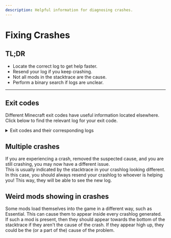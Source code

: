 ```yaml
---
description: Helpful information for diagnosing crashes.
---
```


# Fixing Crashes

## TL;DR

* Locate the correct log to get help faster.
* Resend your log if you keep crashing.
* Not all mods in the stacktrace are the cause.
* Perform a binary search if logs are unclear.

***

## Exit codes

Different Minecraft exit codes have useful information located elsewhere. Click below to find the relevant log for your exit code.

<details>

<summary>Exit codes and their corresponding logs</summary>

* Long negative exit codes (e.g. -8679432150): These are usually JVM crashes. These logs should be located in `<your Minecraft folder>/hs_err_pid_(random numbers).log`.
* Exit Code 0 (or any crash that doesn't have a `View Crash Log` button in the default launcher): The relevant log should be located at `<your Minecraft folder>/logs/latest` or `<your Minecraft folder>/logs/latest.log`.
* Any other crashes: The crash report should be located at `<your Minecraft folder>/crash-reports/crash-(current date and time).log`.

Once the information has been copied, paste it into the [mclo.gs service](https://mclo.gs/) and give the link to the person helping you. If you are playing on a version older than 1.9 (e.g 1.8.9, 1.7.10), you should ALWAYS upload it to this service as your log could contain your session ID.

</details>

## Multiple crashes

If you are experiencing a crash, removed the suspected cause, and you are still crashing, you may now have a different issue.\
This is usually indicated by the stacktrace in your crashlog looking different. In this case, you should always resend your crashlog to whoever is helping you! This way, they will be able to see the new log.

## Weird mods showing in crashes

Some mods load themselves into the game in a different way, such as Essential. This can cause them to appear inside every crashlog generated. If such a mod is present, then they should appear towards the bottom of the stacktrace if they aren't the cause of the crash. If they appear high up, they could be the (or a part of the) cause of the problem.
